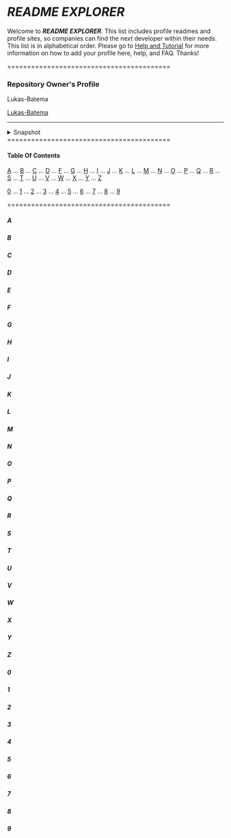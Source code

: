 # *README EXPLORER*
Welcome to ***README EXPLORER***. This list includes profile readmes and profile sites, so companies can find the next developer within their needs. This list is in alphabetical order. Please go to [Help and Tutorial](https://github.com/Lukas-Batema/readme-explorer/blob/master/help/help-and-tutorial.md) for more information on how to add your profile here, help, and FAQ. Thanks!

=========================================
### Repository Owner's Profile
Lukas-Batema

[Lukas-Batema](https://github.com/Lukas-Batema/Lukas-Batema)
___
<details>
    <summary>Snapshot</summary>
    <img src="/SNAPSHOTS/lukas-batema.jpg">
</details>
=========================================

#### Table Of Contents
[A](https://github.com/Lukas-Batema/readme-explorer#a) … [B](https://github.com/Lukas-Batema/readme-explorer#b) … [C](https://github.com/Lukas-Batema/readme-explorer#c) … [D](https://github.com/Lukas-Batema/readme-explorer#d) … [F](https://github.com/Lukas-Batema/readme-explorer#f) … [G](https://github.com/Lukas-Batema/readme-explorer#g) … [H](https://github.com/Lukas-Batema/readme-explorer#h) … [I](https://github.com/Lukas-Batema/readme-explorer#i) … [J](https://github.com/Lukas-Batema/readme-explorer#J) … [K](https://github.com/Lukas-Batema/readme-explorer#k) … [L](https://github.com/Lukas-Batema/readme-explorer#l) … [M](https://github.com/Lukas-Batema/readme-explorer#m) … [N](https://github.com/Lukas-Batema/readme-explorer#n) … [O](https://github.com/Lukas-Batema/readme-explorer#o) … [P](https://github.com/Lukas-Batema/readme-explorer#p) … [Q](https://github.com/Lukas-Batema/readme-explorer#q) … [R](https://github.com/Lukas-Batema/readme-explorer#r) … [S](https://github.com/Lukas-Batema/readme-explorer#s) … [T](https://github.com/Lukas-Batema/readme-explorer#t) … [U](https://github.com/Lukas-Batema/readme-explorer#u) … [V](https://github.com/Lukas-Batema/readme-explorer#v) … [W](https://github.com/Lukas-Batema/readme-explorer#w) … [X](https://github.com/Lukas-Batema/readme-explorer#x) … [Y](https://github.com/Lukas-Batema/readme-explorer#y) … [Z](https://github.com/Lukas-Batema/readme-explorer#z)

[0](https://github.com/Lukas-Batema/readme-explorer#0) … [1](https://github.com/Lukas-Batema/readme-explorer#1) … [2](https://github.com/Lukas-Batema/readme-explorer#2) … [3](https://github.com/Lukas-Batema/readme-explorer#3) … [4](https://github.com/Lukas-Batema/readme-explorer#4) … [5](https://github.com/Lukas-Batema/readme-explorer#5) … [6](https://github.com/Lukas-Batema/readme-explorer#6) … [7](https://github.com/Lukas-Batema/readme-explorer#7) … [8](https://github.com/Lukas-Batema/readme-explorer#8) … [9](https://github.com/Lukas-Batema/readme-explorer#9)

=========================================

##### A

##### B

##### C

##### D

##### E

##### F

##### G

##### H

##### I

##### J

##### K

##### L

##### M

##### N

##### O

##### P

##### Q

##### R

##### S

##### T

##### U

##### V

##### W

##### X

##### Y

##### Z

##### 0

##### 1

##### 2

##### 3

##### 4

##### 5

##### 6

##### 7

##### 8

##### 9
